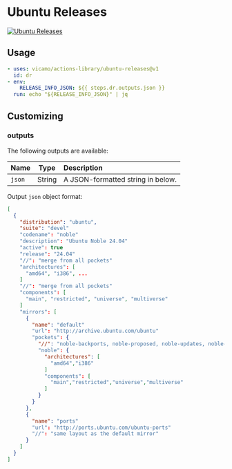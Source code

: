 # Ubuntu Releases

[![Ubuntu Releases](https://github.com/vicamo/actions-library/actions/workflows/ubuntu-releases.yml/badge.svg)](https://github.com/vicamo/actions-library/actions/workflows/ubuntu-releases.yml)

## Usage

<!-- start usage -->

```yaml
- uses: vicamo/actions-library/ubuntu-releases@v1
  id: dr
- env:
    RELEASE_INFO_JSON: ${{ steps.dr.outputs.json }}
  run: echo "${RELEASE_INFO_JSON}" | jq
```

<!-- end usage -->

## Customizing

### outputs

The following outputs are available:

| Name   | Type   | Description                       |
| :----- | ------ | :-------------------------------- |
| `json` | String | A JSON-formatted string in below. |

Output `json` object format:

<!-- markdownlint-disable MD013 -->

```json
[
  {
    "distribution": "ubuntu",
    "suite": "devel"
    "codename": "noble"
    "description": "Ubuntu Noble 24.04"
    "active": true
    "release": "24.04"
    "//": "merge from all pockets"
    "architectures": [
      "amd64", "i386", ...
    ]
    "//": "merge from all pockets"
    "components": [
      "main", "restricted", "universe", "multiverse"
    ]
    "mirrors": [
      {
        "name": "default"
        "url": "http://archive.ubuntu.com/ubuntu"
        "pockets": {
          "//": "noble-backports, noble-proposed, noble-updates, noble-security, etc."
          "noble": {
            "architectures": [
              "amd64","i386"
            ]
            "components": [
              "main","restricted","universe","multiverse"
            ]
          }
        }
      },
      {
        "name": "ports"
        "url": "http://ports.ubuntu.com/ubuntu-ports"
        "//": "same layout as the default mirror"
      }
    ]
  }
]
```

<!-- markdownlint-enable MD013 -->
